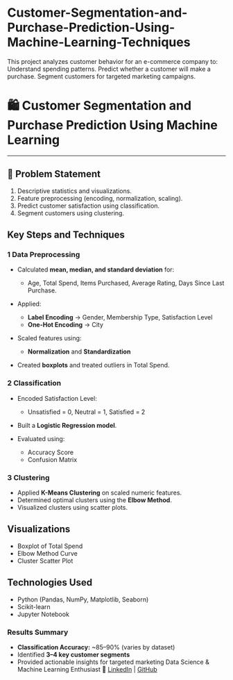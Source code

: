 # Customer-Segmentation-and-Purchase-Prediction-Using-Machine-Learning-Techniques
This project analyzes customer behavior for an e-commerce company to:  Understand spending patterns. Predict whether a customer will make a purchase. Segment customers for targeted marketing campaigns.
# 🛍️ Customer Segmentation and Purchase Prediction Using Machine Learning

---

## 🧩 Problem Statement

1. Descriptive statistics and visualizations.
2. Feature preprocessing (encoding, normalization, scaling).
3. Predict customer satisfaction using classification.
4. Segment customers using clustering.

## Key Steps and Techniques

### 1️ Data Preprocessing

* Calculated **mean, median, and standard deviation** for:

  * Age, Total Spend, Items Purchased, Average Rating, Days Since Last Purchase.
* Applied:

  * **Label Encoding** → Gender, Membership Type, Satisfaction Level
  * **One-Hot Encoding** → City
* Scaled features using:

  * **Normalization** and **Standardization**
* Created **boxplots** and treated outliers in Total Spend.

### 2️ Classification

* Encoded Satisfaction Level:

  * Unsatisfied = 0, Neutral = 1, Satisfied = 2
* Built a **Logistic Regression model**.
* Evaluated using:

  * Accuracy Score
  * Confusion Matrix

### 3️ Clustering

* Applied **K-Means Clustering** on scaled numeric features.
* Determined optimal clusters using the **Elbow Method**.
* Visualized clusters using scatter plots.


##  Visualizations

* Boxplot of Total Spend
* Elbow Method Curve
* Cluster Scatter Plot

## Technologies Used

* Python (Pandas, NumPy, Matplotlib, Seaborn)
* Scikit-learn
* Jupyter Notebook
  
### Results Summary
* **Classification Accuracy:** ~85–90% (varies by dataset)
* Identified **3–4 key customer segments**
* Provided actionable insights for targeted marketing
Data Science & Machine Learning Enthusiast
🔗 [LinkedIn](https://www.linkedin.com/in/your-link) | [GitHub](https://github.com/yourusername)

